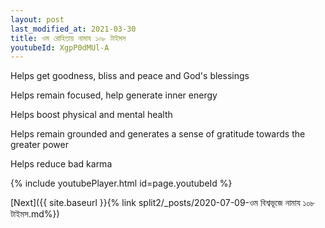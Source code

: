 ```yaml
---
layout: post
last_modified_at: 2021-03-30
title: ওম রোহিতায় নামায ১০৮ টাইমস
youtubeId: XgpP0dMUl-A
---
```

 
 
Helps get goodness, bliss and peace and God's blessings
 
Helps remain focused, help generate inner energy 
 
Helps boost physical and mental health 
 
Helps remain grounded and generates a sense of gratitude towards the greater power 
 
Helps reduce bad karma
 
 
 
 


{% include youtubePlayer.html id=page.youtubeId %}
 
[Next]({{ site.baseurl }}{% link  split2/_posts/2020-07-09-ওম বিশ্বভূজে নামায ১০৮ টাইমস.md%})
 
